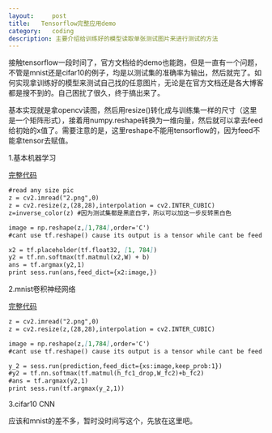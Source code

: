 ```yaml
---
layout:     post
title:   Tensorflow完整应用demo
category:   coding
description: 主要介绍给训练好的模型读取单张测试图片来进行测试的方法
---
```


接触tensorflow一段时间了，官方文档给的demo也能跑，但是一直有一个问题，不管是mnist还是cifar10的例子，均是以测试集的准确率为输出，然后就完了。如何实现拿训练好的模型来测试自己找的任意图片，无论是在官方文档还是各大博客都是搜不到的。自己困扰了很久，终于搞出来了。


基本实现就是拿opencv读图，然后用resize()转化成与训练集一样的尺寸（这里是一个矩阵形式），接着用numpy.reshape转换为一维向量，然后就可以拿去feed给初始的x值了。需要注意的是，这里reshape不能用tensorflow的，因为feed不能拿tensor去赋值。


1.基本机器学习

[完整代码](https://github.com/fire717/machine-learning/blob/master/tensorflow/basic_mnist_demo.py)


````markdown
#read any size pic
z = cv2.imread("2.png",0)
z = cv2.resize(z,(28,28),interpolation = cv2.INTER_CUBIC)
z=inverse_color(z) #因为测试集都是黑底白字，所以可以加这一步反转黑白色

image = np.reshape(z,[1,784],order='C')
#cant use tf.reshape() cause its output is a tensor while cant be feed 

x2 = tf.placeholder(tf.float32, [1, 784])
y2 = tf.nn.softmax(tf.matmul(x2,W) + b)
ans = tf.argmax(y2,1)
print sess.run(ans,feed_dict={x2:image,})
````


2.mnist卷积神经网络

[完整代码](https://github.com/fire717/machine-learning/blob/master/tensorflow/mnist_cnn_demo.py)


````markdown
z = cv2.imread("2.png",0)
z = cv2.resize(z,(28,28),interpolation = cv2.INTER_CUBIC)

image = np.reshape(z,[1,784],order='C')
#cant use tf.reshape() cause its output is a tensor while cant be feed 

y_2 = sess.run(prediction,feed_dict={xs:image,keep_prob:1})
#y2 = tf.nn.softmax(tf.matmul(h_fc1_drop,W_fc2)+b_fc2)
#ans = tf.argmax(y2,1)
print sess.run(tf.argmax(y_2,1))
````


3.cifar10 CNN

应该和mnist的差不多，暂时没时间写这个，先放在这里吧。